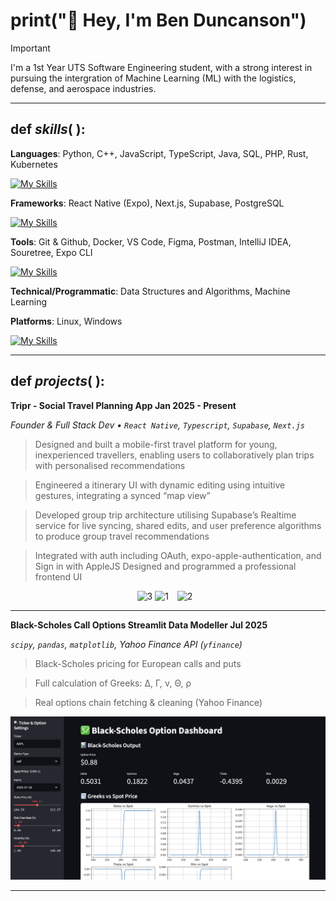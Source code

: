 # print("👋 Hey, I'm **Ben Duncanson**")

> [!Important]
> I'm a 1st Year UTS Software Engineering student, with a strong interest in pursuing the intergration of Machine Learning (ML) with the logistics, defense, and aerospace industries.

---

## def ***skills***( ):

**Languages**: Python, C++, JavaScript, TypeScript, Java, SQL, PHP, Rust, Kubernetes

[![My Skills](https://skillicons.dev/icons?i=python,cpp,js,ts,java,sqlite,php,rust,kubernetes)](https://skillicons.dev)

**Frameworks**: React Native (Expo), Next.js, Supabase, PostgreSQL

[![My Skills](https://skillicons.dev/icons?i=react,nextjs,supabase,postgresql)](https://skillicons.dev)

**Tools**: Git & Github, Docker, VS Code, Figma, Postman, IntelliJ IDEA, Souretree, Expo CLI

[![My Skills](https://skillicons.dev/icons?i=git,github,docker,vscode,figma,postman)](https://skillicons.dev)

**Technical/Programmatic**: Data Structures and Algorithms, Machine Learning

**Platforms**: Linux, Windows

[![My Skills](https://skillicons.dev/icons?i=linux,windows)](https://skillicons.dev)


---

## def ***projects***( ):

**Tripr - Social Travel Planning App							Jan 2025 - Present**

*Founder & Full Stack Dev • `React Native`, `Typescript`, `Supabase`, `Next.js`*

> Designed and built a mobile-first travel platform for young, inexperienced travellers, enabling users to collaboratively plan trips with personalised recommendations

> Engineered a itinerary UI with dynamic editing using intuitive gestures, integrating a synced “map view”

> Developed group trip architecture utilising Supabase’s Realtime service for live syncing, shared edits, and user preference algorithms to produce group travel recommendations

> Integrated with auth including OAuth, expo-apple-authentication, and Sign in with AppleJS
Designed and programmed a professional frontend UI

<p align="center">
  <img src="https://github.com/benkier0/tripr.au/blob/86a207bd2cde85463279e362723c7854388f5f50/public_assets/Screenshot%202025-08-22%20at%204.09.10%E2%80%AFpm.jpg" alt="3" width="40%">
  
  <img src="https://github.com/benkier0/tripr.au/blob/main/public_assets/Screenshot%202025-07-16%20at%208.01.11%E2%80%AFpm.png" alt="1" width="25%" style="margin-right: 10px;">
  <img src="https://github.com/benkier0/tripr.au/blob/main/public_assets/Screenshot%202025-07-16%20at%208.00.47%E2%80%AFpm.png" alt="2" width="25%" style="margin-right: 10px;">
</p>


---

**Black-Scholes Call Options Streamlit Data Modeller							Jul 2025**

*`scipy`, `pandas`, `matplotlib`, Yahoo Finance API (`yfinance`)*

> Black-Scholes pricing for European calls and puts  

> Full calculation of Greeks: Δ, Γ, ν, Θ, ρ  

> Real options chain fetching & cleaning (Yahoo Finance)


![Demo](https://github.com/benkier0/black-scholes-option/blob/main/assets/ss.png)


---

